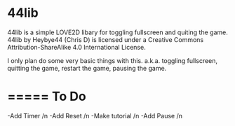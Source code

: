 44lib
=====

44lib is a simple LOVE2D libary for toggling fullscreen and quiting the game.
44lib by Heybye44 (Chris D) is licensed under a Creative Commons Attribution-ShareAlike 4.0 International License.

I only plan do some very basic things with this. a.k.a. toggling fullscreen, quitting the game, restart the game, pausing the game.

=====
To Do
=====
-Add Timer /n
-Add Reset /n
-Make tutorial /n
-Add Pause /n